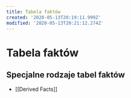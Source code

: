 ```yaml
---
title: Tabela faktów
created: '2020-05-13T20:19:11.999Z'
modified: '2020-05-13T20:21:12.274Z'
---
```


# Tabela faktów



## Specjalne rodzaje tabel faktów

* [[Derived Facts]]
